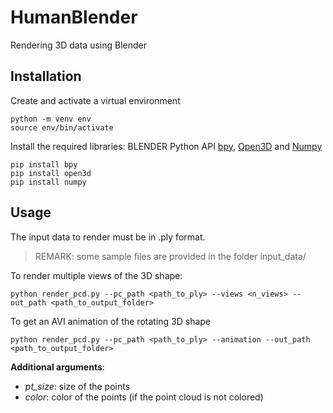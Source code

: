 # HumanBlender
Rendering 3D data using Blender

## Installation

Create and activate a virtual environment
```console
python -m venv env
source env/bin/activate
```

Install the required libraries: BLENDER Python API [bpy](https://docs.blender.org/api/current/index.html), [Open3D](http://www.open3d.org/) and [Numpy]([https://matplotlib.org/](https://numpy.org/))
```console
pip install bpy
pip install open3d
pip install numpy
```

## Usage
The input data to render must be in .ply format.
>REMARK: some sample files are provided in the folder input_data/

To render multiple views of the 3D shape:
```console
python render_pcd.py --pc_path <path_to_ply> --views <n_views> --out_path <path_to_output_folder>
```

To get an AVI animation of the rotating 3D shape
```console
python render_pcd.py --pc_path <path_to_ply> --animation --out_path <path_to_output_folder>
```

**Additional arguments**: 
* _pt_size_: size of the points
* _color_: color of the points (if the point cloud is not colored)
